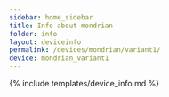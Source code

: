 ```yaml
---
sidebar: home_sidebar
title: Info about mondrian
folder: info
layout: deviceinfo
permalink: /devices/mondrian/variant1/
device: mondrian_variant1
---
```

{% include templates/device_info.md %}
